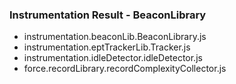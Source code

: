 ### Instrumentation Result - BeaconLibrary 
- instrumentation.beaconLib.BeaconLibrary.js
- instrumentation.eptTrackerLib.Tracker.js
- instrumentation.idleDetector.idleDetector.js
- force.recordLibrary.recordComplexityCollector.js

